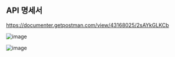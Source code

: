 
## API 명세서
https://documenter.getpostman.com/view/43168025/2sAYkGLKCb

![image](https://github.com/user-attachments/assets/d0364b36-8f03-42de-bba7-0e7501b23f7c)

![image](https://github.com/user-attachments/assets/2c4e5ca5-a883-4a92-b4b8-090f9f55e649)
